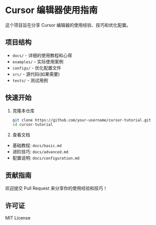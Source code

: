 # Cursor 编辑器使用指南

这个项目旨在分享 Cursor 编辑器的使用经验、技巧和优化配置。

## 项目结构

- `docs/` - 详细的使用教程和心得
- `examples/` - 实际使用案例
- `configs/` - 优化配置文件
- `src/` - 源代码(如果需要)
- `tests/` - 测试用例

## 快速开始

1. 克隆本仓库
   ```bash
   git clone https://github.com/your-username/cursor-tutorial.git
   cd cursor-tutorial
   ```

2. 查看文档

- 基础教程: `docs/basic.md`
- 进阶技巧: `docs/advanced.md`
- 配置说明: `docs/configuration.md`

## 贡献指南

欢迎提交 Pull Request 来分享你的使用经验和技巧！

## 许可证

MIT License
